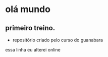 # olá mundo
 ## primeiro treino.
 
 * repositório criado pelo curso do guanabara

essa linha eu alterei online

